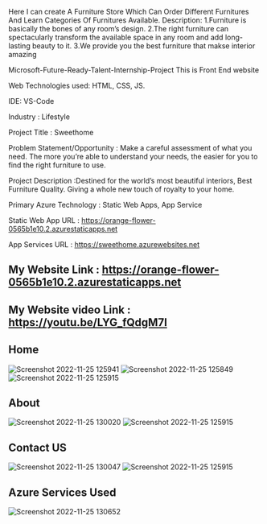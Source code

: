 Here I can create A Furniture Store Which Can Order Different Furnitures And Learn Categories Of Furnitures Available. Description: 1.Furniture is basically the bones of any room’s design. 2.The right furniture can spectacularly transform the available space in any room and add long-lasting beauty to it. 3.We provide you the best furniture that makse interior amazing

Microsoft-Future-Ready-Talent-Internship-Project This is Front End website

Web Technologies used: HTML, CSS, JS.

IDE: VS-Code

Industry : Lifestyle

Project Title : Sweethome

Problem Statement/Opportunity : Make a careful assessment of what you need. The more you’re able to understand your needs, the easier for you to find the right     furniture to use.

Project Description :Destined for the world’s most beautiful interiors, Best Furniture Quality. Giving a whole new touch of royalty to your home.

Primary Azure Technology : Static Web Apps, App Service

Static Web App URL : https://orange-flower-0565b1e10.2.azurestaticapps.net

App Services URL : https://sweethome.azurewebsites.net

## My Website Link : https://orange-flower-0565b1e10.2.azurestaticapps.net

## My Website video Link : https://youtu.be/LYG_fQdgM7I

## Home
![Screenshot 2022-11-25 125941](https://user-images.githubusercontent.com/116542707/203925458-75de904e-bf96-4fb6-baf8-6198bf851c37.jpg)
![Screenshot 2022-11-25 125849](https://user-images.githubusercontent.com/116542707/203925435-ea93ce36-6feb-48b7-882b-8d1d84289d3d.jpg)
![Screenshot 2022-11-25 125915](https://user-images.githubusercontent.com/116542707/203925456-bace601f-e8cf-4516-a366-d0d6a0c5c9bb.jpg)

## About
![Screenshot 2022-11-25 130020](https://user-images.githubusercontent.com/116542707/203925492-8e6ae4de-8925-4974-97aa-c8624a12da56.jpg)
![Screenshot 2022-11-25 125915](https://user-images.githubusercontent.com/116542707/203925522-f67e54de-8d20-42ed-89b3-ffa4a7317ba9.jpg)

## Contact US
![Screenshot 2022-11-25 130047](https://user-images.githubusercontent.com/116542707/203925591-8ef4bd9c-0f08-435c-bb5d-f6ab1b7d518b.jpg)
![Screenshot 2022-11-25 125915](https://user-images.githubusercontent.com/116542707/203925608-e1db688b-0e08-45af-a96b-508e4d965821.jpg)

## Azure Services Used
![Screenshot 2022-11-25 130652](https://user-images.githubusercontent.com/116542707/203926368-268b3694-765b-46f1-a36a-889eb33c83d0.jpg)

